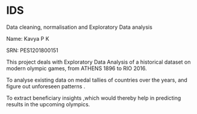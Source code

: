 # IDS
Data cleaning, normalisation and Exploratory Data analysis

Name: Kavya P K 

SRN: PES1201800151

This project deals with Exploratory Data Analysis of a historical dataset on modern olympic games, from ATHENS 1896 to RIO 2016.

To analyse existing data on medal tallies of countries over the years, and figure out unforeseen patterns .

To extract beneficiary insights ,which would thereby help in predicting results in the upcoming olympics.

